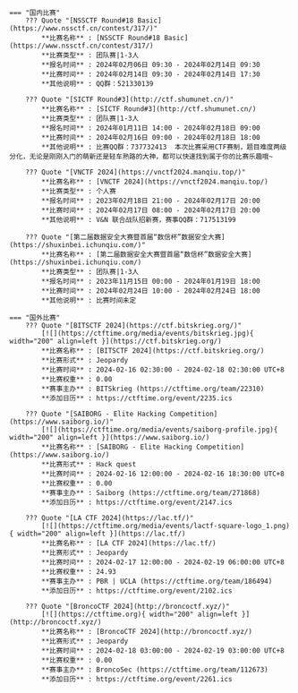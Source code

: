     === "国内比赛"
        ??? Quote "[NSSCTF Round#18 Basic](https://www.nssctf.cn/contest/317/)"  
            **比赛名称** : [NSSCTF Round#18 Basic](https://www.nssctf.cn/contest/317/)  
            **比赛类型** : 团队赛|1-3人  
            **报名时间** : 2024年02月06日 09:30 - 2024年02月14日 09:30  
            **比赛时间** : 2024年02月14日 09:30 - 2024年02月14日 17:30  
            **其他说明** : QQ群：521330139  
            
        ??? Quote "[SICTF Round#3](http://ctf.shumunet.cn/)"  
            **比赛名称** : [SICTF Round#3](http://ctf.shumunet.cn/)  
            **比赛类型** : 团队赛|1-3人  
            **报名时间** : 2024年01月11日 14:00 - 2024年02月18日 09:00  
            **比赛时间** : 2024年02月16日 09:00 - 2024年02月18日 18:00  
            **其他说明** : 比赛QQ群：737732413  本次比赛采用CTF赛制，题目难度两级分化，无论是刚刚入门的萌新还是轻车熟路的大神，都可以快速找到属于你的比赛乐趣哦~  
            
        ??? Quote "[VNCTF 2024](https://vnctf2024.manqiu.top/)"  
            **比赛名称** : [VNCTF 2024](https://vnctf2024.manqiu.top/)  
            **比赛类型** : 个人赛  
            **报名时间** : 2023年02月18日 21:00 - 2024年02月17日 20:00  
            **比赛时间** : 2024年02月17日 08:00 - 2024年02月17日 20:00  
            **其他说明** : V&N 联合战队招新赛，赛事QQ群：717513199  
            
        ??? Quote "[第二届数据安全大赛暨首届“数信杯”数据安全大赛](https://shuxinbei.ichunqiu.com/)"  
            **比赛名称** : [第二届数据安全大赛暨首届“数信杯”数据安全大赛](https://shuxinbei.ichunqiu.com/)  
            **比赛类型** : 团队赛|1-3人  
            **报名时间** : 2023年11月15日 00:00 - 2024年01月19日 18:00  
            **比赛时间** : 2024年02月24日 10:00 - 2024年02月24日 18:00  
            **其他说明** : 比赛时间未定  
                
    === "国外比赛"
        ??? Quote "[BITSCTF 2024](https://ctf.bitskrieg.org/)"  
            [![](https://ctftime.org/media/events/bitskrieg.jpg){ width="200" align=left }](https://ctf.bitskrieg.org/)  
            **比赛名称** : [BITSCTF 2024](https://ctf.bitskrieg.org/)  
            **比赛形式** : Jeopardy  
            **比赛时间** : 2024-02-16 02:30:00 - 2024-02-18 02:30:00 UTC+8  
            **比赛权重** : 0.00  
            **赛事主办** : BITSkrieg (https://ctftime.org/team/22310)  
            **添加日历** : https://ctftime.org/event/2235.ics  
            
        ??? Quote "[SAIBORG - Elite Hacking Competition](https://www.saiborg.io/)"  
            [![](https://ctftime.org/media/events/saiborg-profile.jpg){ width="200" align=left }](https://www.saiborg.io/)  
            **比赛名称** : [SAIBORG - Elite Hacking Competition](https://www.saiborg.io/)  
            **比赛形式** : Hack quest  
            **比赛时间** : 2024-02-16 12:00:00 - 2024-02-16 18:30:00 UTC+8  
            **比赛权重** : 0.00  
            **赛事主办** : Saiborg (https://ctftime.org/team/271868)  
            **添加日历** : https://ctftime.org/event/2147.ics  
            
        ??? Quote "[LA CTF 2024](https://lac.tf/)"  
            [![](https://ctftime.org/media/events/lactf-square-logo_1.png){ width="200" align=left }](https://lac.tf/)  
            **比赛名称** : [LA CTF 2024](https://lac.tf/)  
            **比赛形式** : Jeopardy  
            **比赛时间** : 2024-02-17 12:00:00 - 2024-02-19 06:00:00 UTC+8  
            **比赛权重** : 24.93  
            **赛事主办** : PBR | UCLA (https://ctftime.org/team/186494)  
            **添加日历** : https://ctftime.org/event/2102.ics  
            
        ??? Quote "[BroncoCTF 2024](http://broncoctf.xyz/)"  
            [![](https://ctftime.org){ width="200" align=left }](http://broncoctf.xyz/)  
            **比赛名称** : [BroncoCTF 2024](http://broncoctf.xyz/)  
            **比赛形式** : Jeopardy  
            **比赛时间** : 2024-02-18 03:00:00 - 2024-02-19 03:00:00 UTC+8  
            **比赛权重** : 0.00  
            **赛事主办** : BroncoSec (https://ctftime.org/team/112673)  
            **添加日历** : https://ctftime.org/event/2261.ics  
            